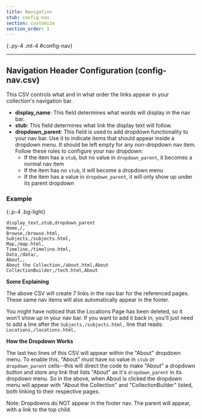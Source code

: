 ```yaml
---
title: Navigation
stub: config-nav
section: customize
section_order: 1
---
```


{:.py-4 .mt-4 #config-nav}
***

## Navigation Header Configuration (config-nav.csv)

This CSV controls what and in what order the links appear in your collection's navigation bar. 

- **display_name**: This field determines what words will display in the nav bar. 
- **stub**: This field determines what link the display text will follow.  
- **dropdown_parent**: This field is used to add dropdown functionality to your nav bar. Use it to indicate items that should appear inside a dropdown menu. It should be left empty for any non-dropdown nav item. Follow these rules to configure your nav dropdown:
    - If the item has a `stub`, but no value in `dropdown_parent`, it becomes a normal nav item
    - If the item has no `stub`, it will become a dropdown menu
    - If the item has a value in `dropdown_parent`, it will only show up under its parent dropdown

### Example

{:.p-4 .bg-light}
```
display_text,stub,dropdown_parent
Home,/,
Browse,/browse.html,
Subjects,/subjects.html,
Map,/map.html,
Timeline,/timeline.html,
Data,/data/,
About,,
About the Collection,/about.html,About
CollectionBuilder,/tech.html,About
```


**Some Explaining** 

The above CSV will create 7 links in the nav bar for the referenced pages. These same nav items will also automatically appear in the footer. 

You might have noticed that the Locations Page has been deleted, so it won't show up in your nav bar. If you want to add it back in, you'll just need to add a line after the `Subjects,/subjects.html,` line that reads: `Locations,/locations.html,`

**How the Dropdown Works**

The last two lines of this CSV will appear within the "About" dropdown menu. To enable this, "About" must have no value in `stub` or `dropdown_parent` cells--this will direct the code to make "About" a dropdown button and store any link that lists "About" as it's `dropdown_parent` in its dropdown menu. So in the above, when About is clicked the dropdown menu will appear with "About the Collection" and "CollectionBuilder" listed, both linking to their respective pages.

Note: Dropdowns do NOT appear in the footer nav. The parent will appear, with a link to the top child. 